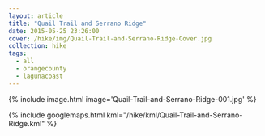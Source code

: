 ```yaml
---
layout: article
title: "Quail Trail and Serrano Ridge"
date: 2015-05-25 23:26:00
cover: /hike/img/Quail-Trail-and-Serrano-Ridge-Cover.jpg
collection: hike
tags:
  - all
  - orangecounty
  - lagunacoast
---
```


{% include image.html image='Quail-Trail-and-Serrano-Ridge-001.jpg' %}

<!--more-->

{% include googlemaps.html kml="/hike/kml/Quail-Trail-and-Serrano-Ridge.kml" %}

